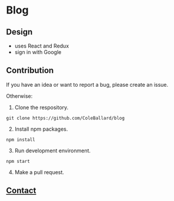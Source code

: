 # Blog

## Design
- uses React and Redux
- sign in with Google

## Contribution
If you have an idea or want to report a bug, please create an issue.

Otherwise:

1. Clone the respository.
```shell
git clone https://github.com/ColeBallard/blog
```

2. Install npm packages.
```shell
npm install
```

3. Run development environment.
```shell
npm start
```

4. Make a pull request.

## **[Contact](https://coleb.io/contact)**